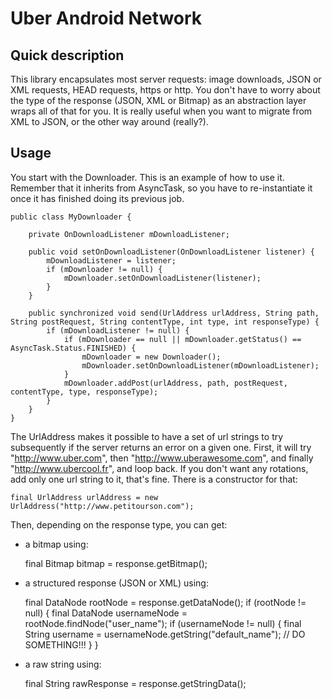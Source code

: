 Uber Android Network
====================

Quick description
-----------------
This library encapsulates most server requests: image downloads, JSON or XML requests, HEAD requests, https or http. You don't have to worry about the type of the response (JSON, XML or Bitmap) as an abstraction layer wraps all of that for you. It is really useful when you want to migrate from XML to JSON, or the other way around (really?).


Usage
-----
You start with the Downloader. This is an example of how to use it. Remember that it inherits from AsyncTask, so you have to re-instantiate it once it has finished doing its previous job.

	public class MyDownloader {

		private OnDownloadListener mDownloadListener;

		public void setOnDownloadListener(OnDownloadListener listener) {
			mDownloadListener = listener;
			if (mDownloader != null) {
			    mDownloader.setOnDownloadListener(listener);
			}
		}

		public synchronized void send(UrlAddress urlAddress, String path, String postRequest, String contentType, int type, int responseType) {
			if (mDownloadListener != null) {
				if (mDownloader == null || mDownloader.getStatus() == AsyncTask.Status.FINISHED) {
					mDownloader = new Downloader();
					mDownloader.setOnDownloadListener(mDownloadListener);
				}
				mDownloader.addPost(urlAddress, path, postRequest, contentType, type, responseType);
			}
		}
	}
	
The UrlAddress makes it possible to have a set of url strings to try subsequently if the server returns an error on a given one. First, it will try "http://www.uber.com", then "http://www.uberawesome.com", and finally "http://www.ubercool.fr", and loop back. If you don't want any rotations, add only one url string to it, that's fine. There is a constructor for that:

	final UrlAddress urlAddress = new UrlAddress("http://www.petitourson.com");
	

Then, depending on the response type, you can get:

* a bitmap using:

	final Bitmap bitmap = response.getBitmap();

* a structured response (JSON or XML) using:

	final DataNode rootNode = response.getDataNode();
	if (rootNode != null) {
		final DataNode usernameNode = rootNode.findNode("user_name");
		if (usernameNode != null) {
			final String username = usernameNode.getString("default_name");
			// DO SOMETHING!!!
		}
	}

* a raw string using:

	final String rawResponse = response.getStringData();





